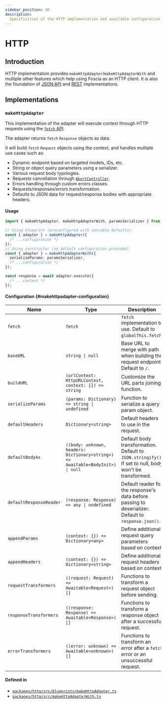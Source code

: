 ```yaml
---
sidebar_position: 30
description:
  Specificities of the HTTP implementation and available configuration.
---
```


# HTTP

## Introduction

HTTP implementation provides `makeHttpAdapter`/`makeHttpAdapterWith` and
multiple other features which help using Foscia as an HTTP client. It is also
the foundation of [JSON:API](/docs/reference/implementations/jsonapi) and
[REST](/docs/reference/implementations/rest) implementations.

## Implementations

### `makeHttpAdapter`

This implementation of the adapter will execute context through HTTP requests
using the
[`fetch` API](https://developer.mozilla.org/en-US/docs/Web/API/Fetch_API).

The adapter returns `fetch` `Response` objects as data.

It will build `fetch` `Request` objects using the context, and handles multiple
use cases such as:

- Dynamic endpoint based on targeted models, IDs, etc.
- String or object query parameters using a serializer.
- Various request body typologies.
- Requests cancellation through
  [`AbortController`](https://developer.mozilla.org/en-US/docs/Web/API/AbortController).
- Errors handling through custom errors classes.
- Requests/responses/errors transformation.
- Defaults to JSON data for request/response bodies with appropriate headers.

#### Usage

```typescript
import { makeHttpAdapter, makeHttpAdapterWith, paramsSerializer } from '@foscia/http';

// Using blueprint (preconfigured with sensible defaults).
const { adapter } = makeHttpAdapter({
  /* ...configuration */
});
// Using constructor (no default configuration provided).
const { adapter } = makeHttpAdapterWith({
  serializeParams: paramsSerializer,
  /* ...configuration */
});

const response = await adapter.execute({
  /* ...context */
});
```

#### Configuration {#makehttpadapter-configuration}

| Name                    | Type                                                                                               | Description                                                                                            |
|-------------------------|----------------------------------------------------------------------------------------------------|--------------------------------------------------------------------------------------------------------|
| `fetch`                 | `fetch`                                                                                            | `fetch` implementation to use. Default to `globalThis.fetch`.                                          |
| `baseURL`               | <code>string &vert; null</code>                                                                    | Base URL to merge with path when building the request endpoint. Default to `/`.                        |
| `buildURL`              | `(urlContext: HttpURLContext, context: {}) => string`                                              | Customize the URL parts joining function.                                                              |
| `serializeParams`       | <code>(params: Dictionary) => string &vert; undefined</code>                                       | Function to serialize a query param object.                                                            |
| `defaultHeaders`        | `Dictionary<string>`                                                                               | Default headers to use in the request.                                                                 |
| `defaultBodyAs`         | <code>((body: unknown, headers: Dictionary\<string\>) => Awaitable\<BodyInit\>) &vert; null</code> | Default body transformation. Default to `JSON.stringify()`. If set to null, body won't be transformed. |
| `defaultResponseReader` | <code>(response: Response) => any &vert; undefined</code>                                          | Default reader for the response's data before passing to deserializer. Default to `response.json()`.   |
| `appendParams`          | `(context: {}) => Dictionary<any>`                                                                 | Define additional request query parameters based on context.                                           |
| `appendHeaders`         | `(context: {}) => Dictionary<string>`                                                              | Define additional request headers based on context.                                                    |
| `requestTransformers`   | `((request: Request) => Awaitable<Request>)[]`                                                     | Functions to transform a request object before sending.                                                |
| `responseTransformers`  | `((response: Response) => Awaitable<Response>)[]`                                                  | Functions to transform a response object after a successful request.                                   |
| `errorTransformers`     | `((error: unknown) => Awaitable<unknown>)[]`                                                       | Functions to transform an error after a `fetch` error or an unsuccessful request.                      |

#### Defined in

- [`packages/http/src/blueprints/makeHttpAdapter.ts`](https://github.com/foscia-dev/foscia/blob/main/packages/http/src/blueprints/makeHttpAdapter.ts)
- [`packages/http/src/makeHttpAdapterWith.ts`](https://github.com/foscia-dev/foscia/blob/main/packages/http/src/makeHttpAdapterWith.ts)
